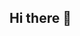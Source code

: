 ## Hi there 👋

<!--
**SahilS19/SahilS19** is a ✨ _special_ ✨ repository because its `README.md` (this file) appears on your GitHub profile.

Here are some ideas to get you started:

- 🔭 I’m currently working on ...
- 🌱 I’ve recently completed B.Tech - Information Technology in 2025.
- 👯 I’m looking to collaborate on new ideas for startups and new technologies
- 💬 Ask me about ...
- 📫 How to reach me: Ph - +91 8271421667, Email: sarthakraj744@gmail.com...
- 😄 Pronouns: He/Him...
- ⚡ Fun fact: ...
-->
